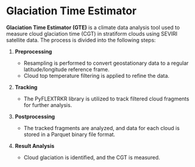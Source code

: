 # Glaciation Time Estimator

**Glaciation Time Estimator (GTE)** is a climate data analysis tool used to measure cloud glaciation time (CGT) in stratiform clouds using SEVIRI satellite data. The process is divided into the following steps:

1. **Preprocessing**  
   - Resampling is performed to convert geostationary data to a regular latitude/longitude reference frame.  
   - Cloud top temperature filtering is applied to refine the data.

2. **Tracking**  
   - The PyFLEXTRKR library is utilized to track filtered cloud fragments for further analysis.

3. **Postprocessing**  
   - The tracked fragments are analyzed, and data for each cloud is stored in a Parquet binary file format.

4. **Result Analysis**  
   - Cloud glaciation is identified, and the CGT is measured.
